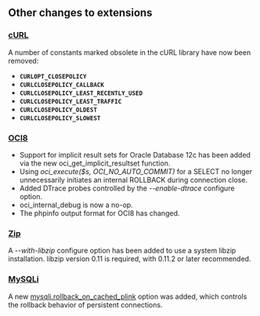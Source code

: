 Other changes to extensions
---------------------------

### <a href="/book/curl.html" class="link">cURL</a>

A number of constants marked obsolete in the cURL library have now been
removed:

-   <span class="simpara"> **`CURLOPT_CLOSEPOLICY`** </span>
-   <span class="simpara"> **`CURLCLOSEPOLICY_CALLBACK`** </span>
-   <span class="simpara"> **`CURLCLOSEPOLICY_LEAST_RECENTLY_USED`**
    </span>
-   <span class="simpara"> **`CURLCLOSEPOLICY_LEAST_TRAFFIC`** </span>
-   <span class="simpara"> **`CURLCLOSEPOLICY_OLDEST`** </span>
-   <span class="simpara"> **`CURLCLOSEPOLICY_SLOWEST`** </span>

### <a href="/book/oci8.html" class="link">OCI8</a>

-   <span class="simpara"> Support for implicit result sets for Oracle
    Database 12c has been added via the new <span
    class="function">oci\_get\_implicit\_resultset</span> function.
    </span>
-   <span class="simpara"> Using *oci\_execute($s,
    OCI\_NO\_AUTO\_COMMIT)* for a SELECT no longer unnecessarily
    initiates an internal ROLLBACK during connection close. </span>
-   <span class="simpara"> Added DTrace probes controlled by the
    *--enable-dtrace* configure option. </span>
-   <span class="simpara"> <span
    class="function">oci\_internal\_debug</span> is now a no-op. </span>
-   <span class="simpara"> The <span class="function">phpinfo</span>
    output format for OCI8 has changed. </span>

### <a href="/book/zip.html" class="link">Zip</a>

A *--with-libzip* configure option has been added to use a system libzip
installation. libzip version 0.11 is required, with 0.11.2 or later
recommended.

### <a href="/set/mysqlinfo.html#MySQLi" class="link">MySQLi</a>

A new
<a href="/set/mysqlinfo.html#" class="link">mysqli.rollback_on_cached_plink</a>
option was added, which controls the rollback behavior of persistent
connections.
